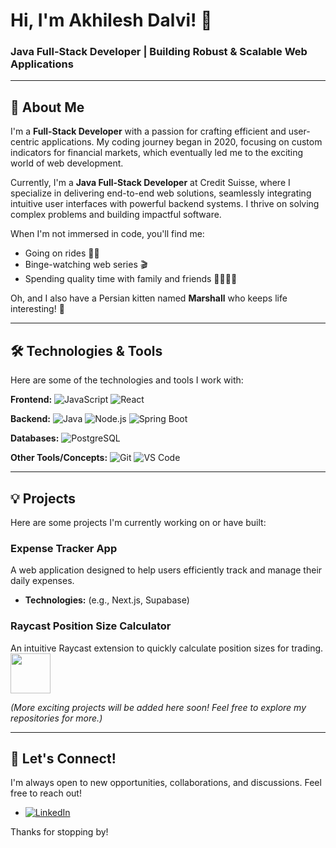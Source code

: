 # Hi, I'm Akhilesh Dalvi! 👋

### Java Full-Stack Developer | Building Robust & Scalable Web Applications

---

## 🚀 About Me

I'm a **Full-Stack Developer** with a passion for crafting efficient and user-centric applications. My coding journey began in 2020, focusing on custom indicators for financial markets, which eventually led me to the exciting world of web development.

Currently, I'm a **Java Full-Stack Developer** at Credit Suisse, where I specialize in delivering end-to-end web solutions, seamlessly integrating intuitive user interfaces with powerful backend systems. I thrive on solving complex problems and building impactful software.

When I'm not immersed in code, you'll find me:
- Going on rides 🚴‍♂️
- Binge-watching web series 🎬
- Spending quality time with family and friends 👨‍👩‍👧‍👦

Oh, and I also have a Persian kitten named **Marshall** who keeps life interesting! 🐾

---

## 🛠️ Technologies & Tools

Here are some of the technologies and tools I work with:

**Frontend:**
![JavaScript](https://img.shields.io/badge/-JavaScript-F7DF1E?style=flat-square&logo=javascript&logoColor=black)
![React](https://img.shields.io/badge/-React-61DAFB?style=flat-square&logo=react&logoColor=white)
<!-- Add more frontend technologies if applicable, e.g.: -->
<!-- ![HTML5](https://img.shields.io/badge/-HTML5-E34F26?style=flat-square&logo=html5&logoColor=white) -->
<!-- ![CSS3](https://img.shields.io/badge/-CSS3-1572B6?style=flat-square&logo=css3&logoColor=white) -->

**Backend:**
![Java](https://img.shields.io/badge/-Java-007396?style=flat-square&logo=java&logoColor=white)
![Node.js](https://img.shields.io/badge/-Node.js-339933?style=flat-square&logo=node.js&logoColor=white)
![Spring Boot](https://img.shields.io/badge/-Spring%20Boot-6DB33F?style=flat-square&logo=springboot&logoColor=white)
<!-- Add more backend technologies if applicable, e.g.: -->
<!-- ![Express.js](https://img.shields.io/badge/-Express.js-000000?style=flat-square&logo=express&logoColor=white) -->

**Databases:**
![PostgreSQL](https://img.shields.io/badge/-PostgreSQL-336791?style=flat-square&logo=postgresql&logoColor=white)
<!-- Add more database technologies if applicable, e.g.: -->
<!-- Example: ![MongoDB](https://img.shields.io/badge/-MongoDB-47A248?style=flat-square&logo=mongodb&logoColor=white) -->

**Other Tools/Concepts:**
![Git](https://img.shields.io/badge/-Git-F05032?style=flat-square&logo=git&logoColor=white)
![VS Code](https://img.shields.io/badge/-VS%20Code-007ACC?style=flat-square&logo=visualstudiocode&logoColor=white)
<!-- Example: ![Docker](https://img.shields.io/badge/-Docker-2496ED?style=flat-square&logo=docker&logoColor=white) -->

---

## 💡 Projects

Here are some projects I'm currently working on or have built:

### Expense Tracker App
A web application designed to help users efficiently track and manage their daily expenses.
- **Technologies:** (e.g., Next.js, Supabase)
<!-- - [Repository Link](https://github.com/your-username/your-expense-tracker-repo)  IMPORTANT: Replace with your actual repo link -->
<!-- - [Live Demo](https://your-expense-tracker-live-demo.com) (If you have one) -->

### Raycast Position Size Calculator
An intuitive Raycast extension to quickly calculate position sizes for trading.
<a title="Install position-size-calculator Raycast Extension" href="https://www.raycast.com/akhilesh_dalvi/position-size-calculator"><img src="https://www.raycast.com/akhilesh_dalvi/position-size-calculator/install_button@2x.png?v=1.1" height="64" alt="" style="height: 64px;"></a>

*(More exciting projects will be added here soon! Feel free to explore my repositories for more.)*

---

<!-- ## 📈 GitHub Stats -->

<!--  ![Your GitHub Stats](https://github-readme-stats.vercel.app/api?username=akhilesh-dalvi&show_icons=true&theme=vue-dark&hide_border=true) -->
<!-- IMPORTANT: Replace 'akhilesh-dalvi' in the line above with your actual GitHub username to show your stats. -->

<!-- Optional: Add GitHub Trophies (uncomment the line below and replace username) -->
<!-- ![GitHub Trophies](https://github-profile-trophy.vercel.app/?username=akhilesh-dalvi&theme=onedark&no-frame=true) -->

<!-- --- -->

## 🤝 Let's Connect!

I'm always open to new opportunities, collaborations, and discussions. Feel free to reach out!

- [![LinkedIn](https://img.shields.io/badge/LinkedIn-%230077B5.svg?logo=linkedin&logoColor=white)](https://www.linkedin.com/in/akhilesh-dalvi/)
<!-- IMPORTANT: Ensure this LinkedIn URL is correct -->
<!-- - [![Email](https://img.shields.io/badge/Email-D14836?style=flat-square&logo=gmail&logoColor=white)](mailto:your.email@example.com) -->
<!-- - [![Twitter](https://img.shields.io/badge/Twitter-%231DA1F2.svg?logo=twitter&logoColor=white)](https://twitter.com/yourtwitterhandle) -->
<!-- - [![Personal Website](https://img.shields.io/badge/Website-1DA1F2?style=flat-square&logo=About.me&logoColor=white)](https://yourwebsite.com) -->

Thanks for stopping by!
